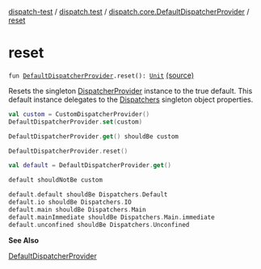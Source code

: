 [dispatch-test](../../index.md) / [dispatch.test](../index.md) / [dispatch.core.DefaultDispatcherProvider](index.md) / [reset](./reset.md)

# reset

`fun `[`DefaultDispatcherProvider`](https://rbusarow.github.io/Dispatch/dispatch-core/dispatch.core/-default-dispatcher-provider/index.md)`.reset(): `[`Unit`](https://kotlinlang.org/api/latest/jvm/stdlib/kotlin/-unit/index.html) [(source)](https://github.com/RBusarow/Dispatch/tree/master/dispatch-test/src/main/java/dispatch/test/defaultDispatcherProvider.kt#L28)

Resets the singleton [DispatcherProvider](https://rbusarow.github.io/Dispatch/dispatch-core/dispatch.core/-dispatcher-provider/index.md) instance to the true default.
This default instance delegates to the [Dispatchers](https://kotlin.github.io/kotlinx.coroutines/kotlinx-coroutines-core/kotlinx.coroutines/-dispatchers/index.html) singleton object properties.

``` kotlin
val custom = CustomDispatcherProvider()
DefaultDispatcherProvider.set(custom)

DefaultDispatcherProvider.get() shouldBe custom

DefaultDispatcherProvider.reset()

val default = DefaultDispatcherProvider.get()

default shouldNotBe custom

default.default shouldBe Dispatchers.Default
default.io shouldBe Dispatchers.IO
default.main shouldBe Dispatchers.Main
default.mainImmediate shouldBe Dispatchers.Main.immediate
default.unconfined shouldBe Dispatchers.Unconfined
```

**See Also**

[DefaultDispatcherProvider](https://rbusarow.github.io/Dispatch/dispatch-core/dispatch.core/-default-dispatcher-provider/index.md)

